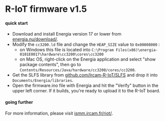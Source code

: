 # R-IoT firmware v1.5

#### quick start

* Download and install Energia version 17 or lower from [energia.nu/download/](http://energia.nu/download/#previousreleases).
* Modify the `cc3200.ld` file and change the `HEAP_SIZE` value to `0x00008000` :
	* on Windows this file is located into `C:\Program Files(x86)\energia-0101E0017\hardware\cc3200\cores\cc3200`
	* on Mac OS, right-click on the Energia application and select "show package contents", then go to `Contents/Resources/Java/hardware/cc3200/cores/cc3200`.
* Get the SLFS library from [github.com/Ircam-R-IoT/SLFS](https://github.com/Ircam-R-IoT/SLFS) and drop it into `Documents/Energia/libraries`.
* Open the firmware.ino file with Energia and hit the "Verify" button in the upper left corner. If it builds, you're ready to upload it to the R-IoT board.

#### going further

For more information, please visit [ismm.ircam.fr/riot/](http://ismm.ircam.fr/riot/).
